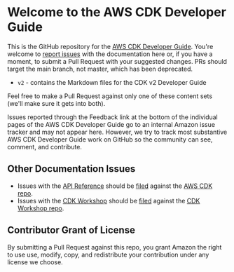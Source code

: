 # Welcome to the AWS CDK Developer Guide

This is the GitHub repository for the [AWS CDK Developer Guide](https://docs.aws.amazon.com/cdk/latest/guide/home.html).
You're welcome to [report issues](https://github.com/awsdocs/aws-cdk-guide/issues/new) with the documentation here or, if you have a moment, to submit a Pull Request with your suggested changes. PRs should target the main branch, not master, which has been deprecated.

* `v2` - contains the Markdown files for the CDK v2 Developer Guide

Feel free to make a Pull Request against only one of these content sets (we'll make sure it gets into both).

Issues reported through the Feedback link at the bottom of the individual pages of the AWS CDK Developer Guide go to an internal Amazon issue tracker and may not appear here. However, we try to track most substantive AWS CDK Developer Guide work on GitHub 
so the community can see, comment, and contribute.

## Other Documentation Issues

* Issues with the [API Reference](https://docs.aws.amazon.com/cdk/api/latest/docs/aws-construct-library.html) should be [filed](https://github.com/aws/aws-cdk/issues/new/choose) against the [AWS CDK repo](https://github.com/aws/aws-cdk/).
* Issues with the [CDK Workshop](https://cdkworkshop.com/) should be [filed](https://github.com/aws-samples/aws-cdk-intro-workshop/issues/new/choose) against the [CDK Workshop repo](https://github.com/aws-samples/aws-cdk-intro-workshop).

## Contributor Grant of License

By submitting a Pull Request against this repo, you grant Amazon the right to use use, modify, copy, and redistribute your contribution under any license we choose.